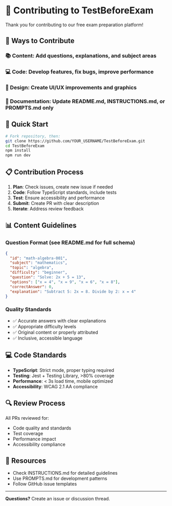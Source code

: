 # 🤝 Contributing to TestBeforeExam

Thank you for contributing to our free exam preparation platform!

## 🌟 Ways to Contribute

### 📚 Content: Add questions, explanations, and subject areas
### 💻 Code: Develop features, fix bugs, improve performance  
### 🎨 Design: Create UI/UX improvements and graphics
### 📝 Documentation: Update README.md, INSTRUCTIONS.md, or PROMPTS.md only

## 🚀 Quick Start

```bash
# Fork repository, then:
git clone https://github.com/YOUR_USERNAME/TestBeforeExam.git
cd TestBeforeExam
npm install
npm run dev
```

## 📋 Contribution Process

1. **Plan**: Check issues, create new issue if needed
2. **Code**: Follow TypeScript standards, include tests
3. **Test**: Ensure accessibility and performance
4. **Submit**: Create PR with clear description
5. **Iterate**: Address review feedback

## 📊 Content Guidelines

### Question Format (see README.md for full schema)
```json
{
  "id": "math-algebra-001",
  "subject": "mathematics",
  "topic": "algebra",
  "difficulty": "beginner",
  "question": "Solve: 2x + 5 = 13",
  "options": ["x = 4", "x = 9", "x = 6", "x = 8"],
  "correctAnswer": 0,
  "explanation": "Subtract 5: 2x = 8. Divide by 2: x = 4"
}
```

### Quality Standards
- ✅ Accurate answers with clear explanations
- ✅ Appropriate difficulty levels
- ✅ Original content or properly attributed
- ✅ Inclusive, accessible language

## 💻 Code Standards

- **TypeScript**: Strict mode, proper typing required
- **Testing**: Jest + Testing Library, >80% coverage
- **Performance**: < 3s load time, mobile optimized
- **Accessibility**: WCAG 2.1 AA compliance

## 🔍 Review Process

All PRs reviewed for:
- Code quality and standards
- Test coverage
- Performance impact
- Accessibility compliance

## 📖 Resources

- Check INSTRUCTIONS.md for detailed guidelines
- Use PROMPTS.md for development patterns
- Follow GitHub issue templates

---

**Questions?** Create an issue or discussion thread.